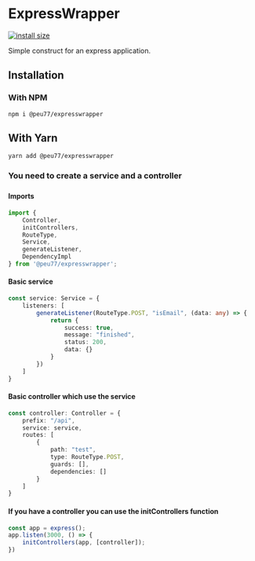 # ExpressWrapper

[![install size](https://packagephobia.com/badge?p=@peu77/expresswrapper)](https://packagephobia.com/result?p=@bergerapi/env)

Simple construct for an express application.

## Installation

### With NPM

``npm i @peu77/expresswrapper``

## With Yarn

``yarn add @peu77/expresswrapper``

### You need to create a service and a controller

###  

#### Imports
```typescript
import {
    Controller,
    initControllers,
    RouteType,
    Service,
    generateListener,
    DependencyImpl
} from '@peu77/expresswrapper';
```

#### Basic service
```typescript
const service: Service = {
    listeners: [
        generateListener(RouteType.POST, "isEmail", (data: any) => {
            return {
                success: true,
                message: "finished",
                status: 200,
                data: {}
            }
        })
    ]
}
```

#### Basic controller which use the service
```typescript
const controller: Controller = {
    prefix: "/api",
    service: service,
    routes: [
        {
            path: "test",
            type: RouteType.POST,
            guards: [],
            dependencies: []
        }
    ]
}
```

#### If you have a controller you can use the initControllers function
```typescript
const app = express();
app.listen(3000, () => {
    initControllers(app, [controller]);
})
```